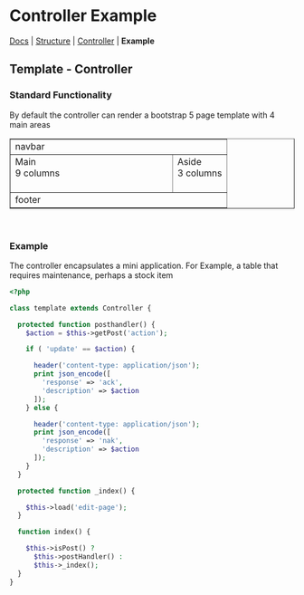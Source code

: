 # Controller Example

[Docs]() | [Structure](structure) | [Controller](structureController) | **Example**

## Template - Controller

### Standard Functionality

By default the controller can render a bootstrap 5 page template with 4 main areas
<table border="1">
  <tbody>
    <tr><td colspan="2">navbar</td></tr>
    <tr>
      <td style="width: 75%">
        Main<br>
        9 columns<br>
        &nbsp;&nbsp;&nbsp;&nbsp;&nbsp;&nbsp;&nbsp;&nbsp;&nbsp;
        &nbsp;&nbsp;&nbsp;&nbsp;&nbsp;&nbsp;&nbsp;&nbsp;&nbsp;
        &nbsp;&nbsp;&nbsp;&nbsp;&nbsp;&nbsp;&nbsp;&nbsp;&nbsp;
        &nbsp;&nbsp;&nbsp;&nbsp;&nbsp;&nbsp;&nbsp;&nbsp;&nbsp;
      </td>
      <td style="width: 75%">
        Aside<br>
        3 columns<br>
        &nbsp;&nbsp;&nbsp;
        &nbsp;&nbsp;&nbsp;
        &nbsp;&nbsp;&nbsp;
        &nbsp;&nbsp;&nbsp;
      </td>
    </tr>
    <tr><td colspan="2">footer</td></tr>
  </tbody>
</table>
<p>&nbsp;</p>

### Example

The controller encapsulates a mini application.
For Example, a table that requires maintenance, perhaps a stock item

```php
<?php

class template extends Controller {

  protected function posthandler() {
    $action = $this->getPost('action');

    if ( 'update' == $action) {

      header('content-type: application/json');
      print json_encode([
        'response' => 'ack',
        'description' => $action
      ]);
    } else {

      header('content-type: application/json');
      print json_encode([
        'response' => 'nak',
        'description' => $action
      ]);
    }
  }

  protected function _index() {

    $this->load('edit-page');
  }

  function index() {

    $this->isPost() ?
      $this->postHandler() :
      $this->_index();
  }
}
```
